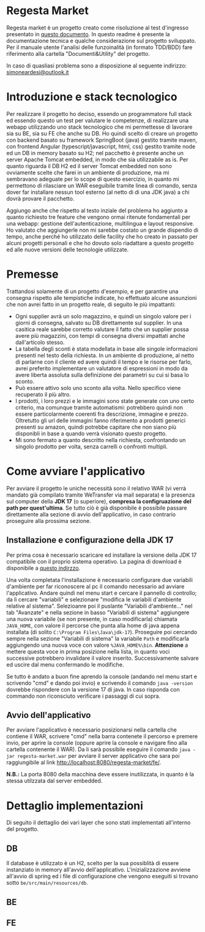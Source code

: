 # Regesta Market

Regesta market è un progetto creato come risoluzione al test d'ingresso presentato in [questo documento](https://github.com/sardesi/exercise-regesta-market/blob/main/Documenti%26Utility/Test%20d'ingresso%2001%20-%20English%2C%20problem%20solving%2C%20coding%20quality%2C%20TDD.pdf). In questo readme è presente la documentazione tecnica e qualche considerazione sul progetto sviluppato. Per il manuale utente l'analisi delle funzoinalità (in formato TDD/BDD) fare riferimento alla cartella "Documenti&Utility" del progetto.

In caso di quasliasi problema sono a disposizione al seguente indirizzo: simoneardesi@outlook.it

# Introduzione e stack tecnologico

Per realizzare il progetto ho deciso, essendo un programmatore full stack ed essendo questo un test per valutare le competenze, di realizzare una webapp utilizzando  uno stack tecnologico che mi permettesse di lavorare sia su BE, sia su FE che anche su DB. Ho quindi scelto di creare un progetto con backend basato su framework SpringBoot (java) gestito tramite maven, con frontend Angular (typescript/javascript, html, css) gestito tramite node ed un DB in memory basato su H2; nel pacchetto è presente anche un server Apache Tomcat embedded, in modo che sia utilizzabile as is. Per quanto riguarda il DB H2 ed il server Tomcat embedded non sono ovviamente scelte che farei in un ambiente di produzione, ma mi sembravano adeguate per lo scope di questo esercizio, in quanto mi permettono di rilasciare un WAR eseguibile tramite linea di comando, senza dover far installare nessun tool esterno (al netto di di una JDK java) a chi dovrà provare il pacchetto.

Aggiungo anche che rispetto al testo inziale del problema ho aggiunto a quanto richiesto tre feature che vengono ormai ritenute fondamentali per una webapp: gestione dell'autenticazione, multilingua e layout responsive. Ho valutato che aggiungerle non mi sarebbe costato un grande dispendio di tempo, anche perché ho utilizzato delle facility che ho creato in passato per alcuni progetti personali e che ho dovuto solo riadattare a questo progetto ed alle nuove versioni delle tecnologie utilizzate.

# Premesse

Trattandosi solamente di un progetto d'esempio, e per garantire una consegna rispetto alle tempistiche indicate, ho effettuato alcune assunzioni che non avrei fatto in un progetto reale, di seguito le più impattanti:
- Ogni supplier avrà un solo magazzino, e quindi un singolo valore per i giorni di consegna, salvato su DB direttamente sul supplier. In una casitica reale sarebbe corretto valutare il fatto che un supplier possa avere più magazzini, con tempi di consegna diversi impattati anche dall'articolo stesso.
- La tabella degli sconti è stata modellata in base alle singole informazioni presenti nel testo della richiesta. In un ambiente di produzione, al netto di parlarne con il cliente ed avere quindi il tempo e le risorse per farlo, avrei preferito implementare un valutatore di espressioni in modo da avere liberta assoluta sulla definizione dei parametri su cui si basa lo sconto.
- Può essere attivo solo uno sconto alla volta. Nello specifico viene recuperato il più altro.
- I prodotti, i loro prezzi e le immagini sono state generate con uno certo criterio, ma comunque tramite automatismi: potrebbero quindi non essere particolarmente coerenti fra descrizione, immagine e prezzo. Oltretutto gli url delle immagini fanno riferimento a prodotti generici presenti su amazon, quindi potrebbe capitare che non siano più disponibli in base a quando verrà visionato questo progetto.
- Mi sono fermato a quanto descritto nella richiesta, confrontando un singolo prodotto per volta, senza carrelli o confronti multipli.

# Come avviare l'applicativo

Per avviare il progetto le uniche necessità sono il relativo WAR (vi verrà mandato già compilato tramite WeTransfer via mail separata) e la presenza sul computer della **JDK 17** (o superiore), **compresa la configruazione del path per quest'ultima**. Se tutto ciò è già disponibile è possibile passare direttamente alla sezione di avvio dell'applicativo, in caso contrario proseguire alla prossima sezione.

## Installazione e configurazione della JDK 17

Per prima cosa è necessario scaricare ed installare la versione della JDK 17 compatibile con il proprio sistema operativo. La pagina di download è disponibile a [questo indirzzo](https://www.oracle.com/java/technologies/javase/jdk17-archive-downloads.html). 

Una volta completata l'installazione è necessario configurare due variabili d'ambiente per far riconoscere al pc il comando necessario ad avviare l'applicativo. Andare quindi nel menu start e cercare il pannello di controllo; da lì cercare "variabili" e selezionare "modifica le variabili d'ambiente relative al sistema". Selezioanre poi il puslante "Variabili d'ambiente..." nel tab "Avanzate" e nella sezione in basso "Variabili di sistema" aggiungere una nuova variabile (se non presente, in caso modificarla) chiamata `JAVA_HOME`, con valore il percorse che punta alla home di java appena installata (di solito `C:\Program Files\Java\jdk-17`). Proseguire poi cercando sempre nella sezione "Variabili di sistema" la variabile `Path` e modificarla aggiungendo una nuova voce con valore `%JAVA_HOME%\bin`. **Attenzione** a mettere questa voce in prima posizione nella lista, in quanto voci successive potrebbero invalidare il valore inserito. Successivamente salvare ed uscire dal menu confermando le modifiche.

Se tutto è andato a buon fine aprendo la console (andando nel menu start e scrivendo "cmd" e dando poi invio) e scrivendo il comando `java -version` dovrebbe rispondere con la versione 17 di java. In caso risponda con commando non riconsciuto verificare i passaggi di cui sopra.

## Avvio dell'applicativo

Per avviare l'applicativo è necessario posizionarsi nella cartella che contiene il WAR, scrivere "cmd" nella barra contenete il percorso e premere invio, per aprire la console (oppure aprire la console e navigare fino alla cartella contenente il WAR). Da li sarà possibile eseguire il comando `java -jar regesta-market.war` per avviare il server applicativo che sara poi raggiungibile al link [http://localhost:8080/regesta-market/fe/](http://localhost:8080/regesta-market/fe/).

**N.B.:** La porta 8080 della macchina deve essere inutilizzata, in quanto è la stessa utilzzata dal server embedded.

# Dettaglio implementazioni

Di seguito il dettaglio dei vari layer che sono stati implementati all'interno del progetto.

## DB

Il database è utilizzato è un H2, scelto per la sua possiblità di essere instanziato in memory all'avvio dell'applicativo. L'inizializzazione avviene all'avvio di spring ed i file di configurazione che vengono eseguiti si trovano sotto `be/src/main/resources/db`.

## BE



## FE


